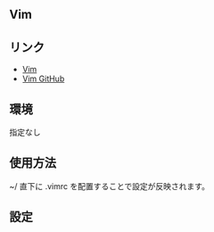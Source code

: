 ## Vim

## リンク

- [Vim](https://www.vim.org/)
- [Vim GitHub](https://github.com/vim/vim)

## 環境

指定なし

## 使用方法

~/ 直下に .vimrc を配置することで設定が反映されます。

## 設定

